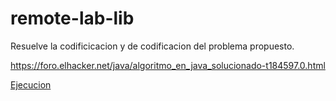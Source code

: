 # remote-lab-lib

Resuelve la codificicacion y de codificacion del problema propuesto.

https://foro.elhacker.net/java/algoritmo_en_java_solucionado-t184597.0.html


[Ejecucion](consoleRun.png)





